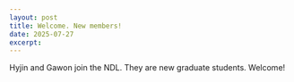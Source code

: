 ```yaml
---
layout: post
title: Welcome. New members!
date: 2025-07-27
excerpt: 
---
```

Hyjin and Gawon join the NDL. They are new graduate students. Welcome! 
